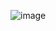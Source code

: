 ![image](https://github.com/karthikeyaguruju/Login-SignUp-Using-React/assets/109730373/bea5ad20-feb4-4504-ab1d-ae6ae6e3403d)

